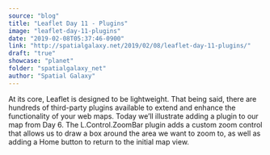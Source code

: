 ```yaml
---
source: "blog"
title: "Leaflet Day 11 - Plugins"
image: "leaflet-day-11-plugins"
date: "2019-02-08T05:37:46-0900"
link: "http://spatialgalaxy.net/2019/02/08/leaflet-day-11-plugins/"
draft: "true"
showcase: "planet"
folder: "spatialgalaxy_net"
author: "Spatial Galaxy"
---
```


At its core, Leaflet is designed to be lightweight. That being said, there are hundreds of third-party plugins available to extend and enhance the functionality of your web maps.
Today we&rsquo;ll illustrate adding a plugin to our map from Day 6.
The L.Control.ZoomBar plugin adds a custom zoom control that allows us to draw a box around the area we want to zoom to, as well as adding a Home button to return to the initial map view.
